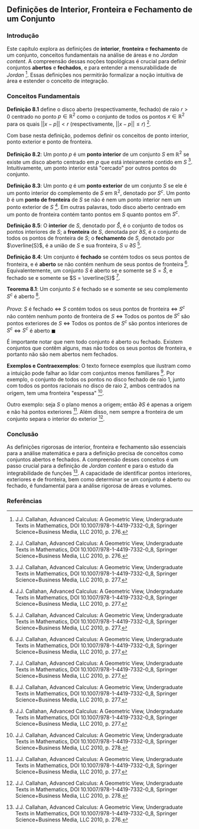 ## Definições de Interior, Fronteira e Fechamento de um Conjunto

### Introdução
Este capítulo explora as definições de **interior**, **fronteira** e **fechamento** de um conjunto, conceitos fundamentais na análise de áreas e no *Jordan content*. A compreensão dessas noções topológicas é crucial para definir conjuntos **abertos** e **fechados**, e para entender a mensurabilidade de *Jordan* [^276]. Essas definições nos permitirão formalizar a noção intuitiva de área e estender o conceito de integração.

### Conceitos Fundamentais
**Definição 8.1** define o disco aberto (respectivamente, fechado) de raio $r > 0$ centrado no ponto $p \in \mathbb{R}^2$ como o conjunto de todos os pontos $x \in \mathbb{R}^2$ para os quais $||x - p|| < r$ (respectivamente, $||x - p|| \leq r$) [^276].

Com base nesta definição, podemos definir os conceitos de ponto interior, ponto exterior e ponto de fronteira.

**Definição 8.2**: Um ponto $p$ é um **ponto interior** de um conjunto $S$ em $\mathbb{R}^2$ se existe um disco aberto centrado em $p$ que está inteiramente contido em $S$ [^277]. Intuitivamente, um ponto interior está "cercado" por outros pontos do conjunto.

**Definição 8.3**: Um ponto $q$ é um **ponto exterior** de um conjunto $S$ se ele é um ponto interior do complemento de $S$ em $\mathbb{R}^2$, denotado por $S^c$. Um ponto $b$ é um **ponto de fronteira** de $S$ se não é nem um ponto interior nem um ponto exterior de $S$ [^277]. Em outras palavras, todo disco aberto centrado em um ponto de fronteira contém tanto pontos em $S$ quanto pontos em $S^c$.

**Definição 8.5**: O **interior** de $S$, denotado por $\mathring{S}$, é o conjunto de todos os pontos interiores de $S$; a **fronteira** de $S$, denotada por $\partial S$, é o conjunto de todos os pontos de fronteira de $S$; o **fechamento** de $S$, denotado por $\overline{S}$, é a união de $S$ e sua fronteira, $S \cup \partial S$ [^277].

**Definição 8.4**: Um conjunto é **fechado** se contém todos os seus pontos de fronteira, e é **aberto** se não contém nenhum de seus pontos de fronteira [^277]. Equivalentemente, um conjunto $S$ é aberto se e somente se $S = \mathring{S}$, e fechado se e somente se $S = \overline{S}$ [^277].

**Teorema 8.1**: Um conjunto $S$ é fechado se e somente se seu complemento $S^c$ é aberto [^277].

*Prova*:
$S$ é fechado $\Leftrightarrow$ $S$ contém todos os seus pontos de fronteira
$\Leftrightarrow$ $S^c$ não contém nenhum ponto de fronteira de $S$
$\Leftrightarrow$ Todos os pontos de $S^c$ são pontos exteriores de $S$
$\Leftrightarrow$ Todos os pontos de $S^c$ são pontos interiores de $S^c$
$\Leftrightarrow$ $S^c$ é aberto $\blacksquare$

É importante notar que nem todo conjunto é aberto ou fechado. Existem conjuntos que contêm alguns, mas não todos os seus pontos de fronteira, e portanto não são nem abertos nem fechados.

**Exemplos e Contraexemplos**:
O texto fornece exemplos que ilustram como a intuição pode falhar ao lidar com conjuntos menos familiares [^277]. Por exemplo, o conjunto de todos os pontos no disco fechado de raio 1, junto com todos os pontos racionais no disco de raio 2, ambos centrados na origem, tem uma fronteira "espessa" [^278].

Outro exemplo: seja $S$ o plano menos a origem; então $\partial S$ é apenas a origem e não há pontos exteriores [^277].
Além disso, nem sempre a fronteira de um conjunto separa o interior do exterior [^278].

### Conclusão
As definições rigorosas de interior, fronteira e fechamento são essenciais para a análise matemática e para a definição precisa de conceitos como conjuntos abertos e fechados. A compreensão desses conceitos é um passo crucial para a definição de *Jordan content* e para o estudo da integrabilidade de funções [^276]. A capacidade de identificar pontos interiores, exteriores e de fronteira, bem como determinar se um conjunto é aberto ou fechado, é fundamental para a análise rigorosa de áreas e volumes.

### Referências
[^276]: J.J. Callahan, Advanced Calculus: A Geometric View, Undergraduate Texts in Mathematics, DOI 10.1007/978-1-4419-7332-0_8, Springer Science+Business Media, LLC 2010, p. 276.
[^277]: J.J. Callahan, Advanced Calculus: A Geometric View, Undergraduate Texts in Mathematics, DOI 10.1007/978-1-4419-7332-0_8, Springer Science+Business Media, LLC 2010, p. 277.
[^278]: J.J. Callahan, Advanced Calculus: A Geometric View, Undergraduate Texts in Mathematics, DOI 10.1007/978-1-4419-7332-0_8, Springer Science+Business Media, LLC 2010, p. 278.
<!-- END -->